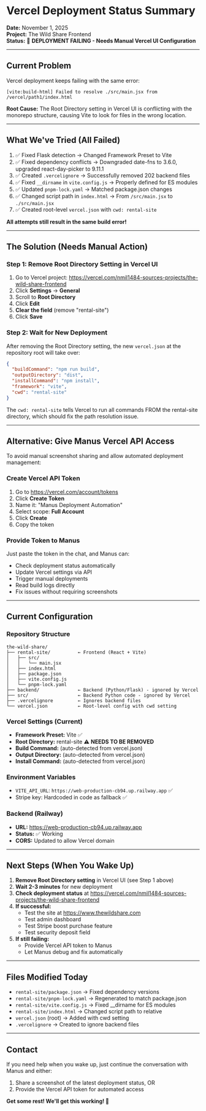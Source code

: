 # Vercel Deployment Status Summary
**Date:** November 1, 2025  
**Project:** The Wild Share Frontend  
**Status:** 🔴 **DEPLOYMENT FAILING - Needs Manual Vercel UI Configuration**

---

## Current Problem

Vercel deployment keeps failing with the same error:
```
[vite:build-html] Failed to resolve ./src/main.jsx from /vercel/path1/index.html
```

**Root Cause:** The Root Directory setting in Vercel UI is conflicting with the monorepo structure, causing Vite to look for files in the wrong location.

---

## What We've Tried (All Failed)

1. ✅ Fixed Flask detection → Changed Framework Preset to Vite
2. ✅ Fixed dependency conflicts → Downgraded date-fns to 3.6.0, upgraded react-day-picker to 9.11.1
3. ✅ Created `.vercelignore` → Successfully removed 202 backend files
4. ✅ Fixed `__dirname` in `vite.config.js` → Properly defined for ES modules
5. ✅ Updated `pnpm-lock.yaml` → Matched package.json changes
6. ✅ Changed script path in `index.html` → From `/src/main.jsx` to `./src/main.jsx`
7. ✅ Created root-level `vercel.json` with `cwd: rental-site`

**All attempts still result in the same build error!**

---

## The Solution (Needs Manual Action)

### Step 1: Remove Root Directory Setting in Vercel UI

1. Go to Vercel project: https://vercel.com/nmil1484-sources-projects/the-wild-share-frontend
2. Click **Settings** → **General**
3. Scroll to **Root Directory**
4. Click **Edit**
5. **Clear the field** (remove "rental-site")
6. Click **Save**

### Step 2: Wait for New Deployment

After removing the Root Directory setting, the new `vercel.json` at the repository root will take over:

```json
{
  "buildCommand": "npm run build",
  "outputDirectory": "dist",
  "installCommand": "npm install",
  "framework": "vite",
  "cwd": "rental-site"
}
```

The `cwd: rental-site` tells Vercel to run all commands FROM the rental-site directory, which should fix the path resolution issue.

---

## Alternative: Give Manus Vercel API Access

To avoid manual screenshot sharing and allow automated deployment management:

### Create Vercel API Token

1. Go to https://vercel.com/account/tokens
2. Click **Create Token**
3. Name it: "Manus Deployment Automation"
4. Select scope: **Full Account**
5. Click **Create**
6. Copy the token

### Provide Token to Manus

Just paste the token in the chat, and Manus can:
- Check deployment status automatically
- Update Vercel settings via API
- Trigger manual deployments
- Read build logs directly
- Fix issues without requiring screenshots

---

## Current Configuration

### Repository Structure
```
the-wild-share/
├── rental-site/          ← Frontend (React + Vite)
│   ├── src/
│   │   └── main.jsx
│   ├── index.html
│   ├── package.json
│   ├── vite.config.js
│   └── pnpm-lock.yaml
├── backend/              ← Backend (Python/Flask) - ignored by Vercel
├── src/                  ← Backend Python code - ignored by Vercel
├── .vercelignore         ← Ignores backend files
└── vercel.json           ← Root-level config with cwd setting
```

### Vercel Settings (Current)
- **Framework Preset:** Vite ✅
- **Root Directory:** rental-site ⚠️ **NEEDS TO BE REMOVED**
- **Build Command:** (auto-detected from vercel.json)
- **Output Directory:** (auto-detected from vercel.json)
- **Install Command:** (auto-detected from vercel.json)

### Environment Variables
- `VITE_API_URL`: `https://web-production-cb94.up.railway.app` ✅
- Stripe key: Hardcoded in code as fallback ✅

### Backend (Railway)
- **URL:** https://web-production-cb94.up.railway.app
- **Status:** ✅ Working
- **CORS:** Updated to allow Vercel domain

---

## Next Steps (When You Wake Up)

1. **Remove Root Directory setting** in Vercel UI (see Step 1 above)
2. **Wait 2-3 minutes** for new deployment
3. **Check deployment status** at https://vercel.com/nmil1484-sources-projects/the-wild-share-frontend
4. **If successful:**
   - Test the site at https://www.thewildshare.com
   - Test admin dashboard
   - Test Stripe boost purchase feature
   - Test security deposit field
5. **If still failing:**
   - Provide Vercel API token to Manus
   - Let Manus debug and fix automatically

---

## Files Modified Today

- `rental-site/package.json` → Fixed dependency versions
- `rental-site/pnpm-lock.yaml` → Regenerated to match package.json
- `rental-site/vite.config.js` → Fixed __dirname for ES modules
- `rental-site/index.html` → Changed script path to relative
- `vercel.json` (root) → Added with cwd setting
- `.vercelignore` → Created to ignore backend files

---

## Contact

If you need help when you wake up, just continue the conversation with Manus and either:
1. Share a screenshot of the latest deployment status, OR
2. Provide the Vercel API token for automated access

**Get some rest! We'll get this working! 🙏**

